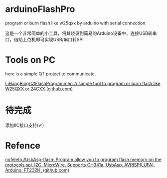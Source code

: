 # arduinoFlashPro

 program or burn flash like w25qxx by arduino with serial connection.

这是一个非常简单的小工具，将其烧录到简易的Arduino设备中，连接USB转串口，借助上位机即可实现USB/串口转SPI

# Tools on PC

here is a simple QT project to communicate.

[LiHangBing/QtFlashProgrammer: A simple tool to program or burn flash like W25QXX or 24CXX (github.com)](https://github.com/LiHangBing/QtFlashProgrammer)



# 待完成

添加IIC接口支持(✔）



# Refence

[nofeletru/UsbAsp-flash: Program allow you to program flash memory on the protocols spi, I2C, MicroWire. Supports CH341a, UsbAsp, AVRISP(LUFA), Arduino, FT232H. (github.com)](https://github.com/nofeletru/UsbAsp-flash)
